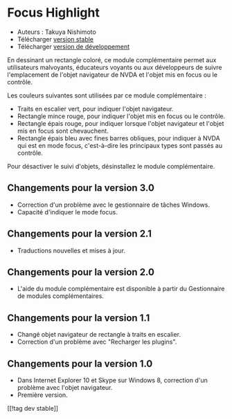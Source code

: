 # Focus Highlight #

* Auteurs : Takuya Nishimoto
* Télécharger [version stable][2]
* Télécharger [version de développement][1]

En dessinant un rectangle coloré, ce module complémentaire permet aux
utilisateurs malvoyants, éducateurs voyants ou aux développeurs de suivre
l'emplacement de l'objet navigateur de NVDA et l'objet mis en focus ou le
contrôle.

Les couleurs suivantes sont utilisées par ce module complémentaire :

* Traits en escalier vert, pour indiquer l'objet navigateur.
* Rectangle mince rouge, pour indiquer l'objet mis en focus ou le contrôle.
* Rectangle épais rouge, pour indiquer lorsque  l'objet navigateur et
  l'objet mis en focus sont chevauchent.
* Rectangle épais bleu avec fines barres obliques, pour indiquer à NVDA qui
  est en mode focus, c'est-à-dire les principaux types sont passés au
  contrôle.

Pour désactiver le suivi d'objets, désinstallez le module complémentaire.

## Changements pour la version 3.0 ##

* Correction d'un problème avec le gestionnaire de tâches Windows.
* Capacité d'indiquer le mode focus.

## Changements pour la version 2.1 ##

* Traductions nouvelles et mises à jour.

## Changements pour la version 2.0 ##

* L'aide du module complémentaire est disponible à partir du Gestionnaire de
  modules complémentaires.

## Changements pour la version 1.1 ##

* Changé objet navigateur de rectangle à traits en escalier.
* Correction d'un problème avec "Recharger les plugins".

## Changements pour la version 1.0 ##

* Dans Internet Explorer 10 et Skype sur Windows 8, correction d'un problème
  avec l'objet navigateur.
* Première version.


[[!tag dev stable]]

[1]: http://addons.nvda-project.org/files/get.php?file=fh-dev

[2]: http://addons.nvda-project.org/files/get.php?file=fh
